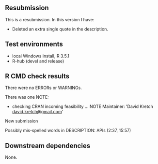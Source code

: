 ## Resubmission
This is a resubmission. In this version I have:

* Deleted an extra single quote in the description.

## Test environments
* local Windows install, R 3.5.1
* R-hub (devel and release)

## R CMD check results

There were no ERRORs or WARNINGs.

There was one NOTE:

* checking CRAN incoming feasibility ... NOTE
Maintainer: 'David Kretch <david.kretch@gmail.com>'

New submission

Possibly mis-spelled words in DESCRIPTION:
  APIs (2:37, 15:57)

## Downstream dependencies

None.
